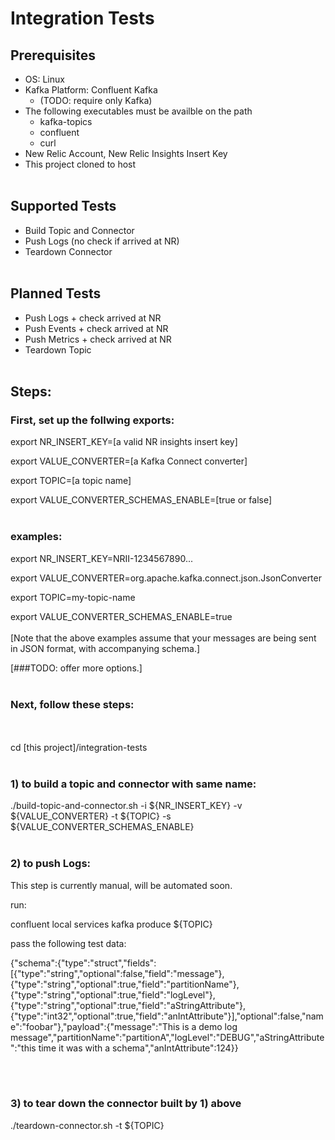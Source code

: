 # Integration Tests

## Prerequisites

- OS: Linux
- Kafka Platform: Confluent Kafka
    - (TODO: require only Kafka)
- The following executables must be availble on the path
    - kafka-topics
    - confluent
    - curl
- New Relic Account, New Relic Insights Insert Key
- This project cloned to host
<br/><br/>

## Supported Tests
- Build Topic and Connector
- Push Logs (no check if arrived at NR)
- Teardown Connector
<br/><br/>

## Planned Tests
- Push Logs + check arrived at NR
- Push Events + check arrived at NR
- Push Metrics + check arrived at NR
- Teardown Topic
<br/><br/>


## Steps:

### First, set up the follwing exports:

export NR_INSERT_KEY=[a valid NR insights insert key]

export VALUE_CONVERTER=[a Kafka Connect converter]

export TOPIC=[a topic name]

export VALUE_CONVERTER_SCHEMAS_ENABLE=[true or false]
<br/><br/>

### examples:

export NR_INSERT_KEY=NRII-1234567890...

export VALUE_CONVERTER=org.apache.kafka.connect.json.JsonConverter

export TOPIC=my-topic-name

export VALUE_CONVERTER_SCHEMAS_ENABLE=true
<br/><br/>
[Note that the above examples assume that your messages are being sent in JSON format, with accompanying schema.]

[###TODO: offer more options.]
<br/><br/>

### Next, follow these steps:
<br/><br/>
cd [this project]/integration-tests
<br/><br/>

### 1) to build a topic and connector with same name:
./build-topic-and-connector.sh -i ${NR_INSERT_KEY} -v ${VALUE_CONVERTER} -t ${TOPIC} -s ${VALUE_CONVERTER_SCHEMAS_ENABLE}
<br/><br/>
### 2) to push Logs:

This step is currently manual, will be automated soon. 

run: 

confluent local services kafka produce ${TOPIC}

pass the following test data:

{"schema":{"type":"struct","fields":[{"type":"string","optional":false,"field":"message"},{"type":"string","optional":true,"field":"partitionName"},{"type":"string","optional":true,"field":"logLevel"},{"type":"string","optional":true,"field":"aStringAttribute"},{"type":"int32","optional":true,"field":"anIntAttribute"}],"optional":false,"name":"foobar"},"payload":{"message":"This is a demo log message","partitionName":"partitionA","logLevel":"DEBUG","aStringAttribute":"this time it was with a schema","anIntAttribute":124}}

<br/><br/>

### 3) to tear down the connector built by 1) above
./teardown-connector.sh -t ${TOPIC}